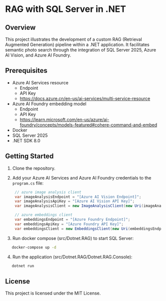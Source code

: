 # RAG with SQL Server in .NET

## Overview

This project illustrates the development of a custom RAG (Retrieval Augmented Generation) pipeline within a .NET application. It facilitates semantic photo search through the integration of SQL Server 2025, Azure AI Vision, and Azure AI Foundry.

## Prerequisites

- Azure AI Services resource
    - Endpoint
    - API Key
    - https://docs.azure.cn/en-us/ai-services/multi-service-resource
- Azure AI Foundry embedding model
    - Endpoint
    - API Key
    - https://learn.microsoft.com/en-us/azure/ai-foundry/concepts/models-featured#cohere-command-and-embed
- Docker
- SQL Server 2025
- .NET SDK 8.0

## Getting Started

1. Clone the repository.

2. Add your Azure AI Services and Azure AI Foundry credentials to the `program.cs` file:

   ```csharp
    // azure image analysis client
    var imageAnalysisEndpoint = "[Azure AI Vision Endpoint]";
    var imageAnalysisApiKey = "[Azure AI Vision API Key]";
    var imageAnalysisClient = new ImageAnalysisClient(new Uri(imageAnalysisEndpoint), new AzureKeyCredential(imageAnalysisApiKey));

    // azure embeddings client
    var embeddingsEndpoint = "[Azure Foundry Endpoint]";
    var embeddingsApiKey = "[Azure Foundry API Key]";
    var embeddingsClient = new EmbeddingsClient(new Uri(embeddingsEndpoint), new AzureKeyCredential(embeddingsApiKey));
    ```

3. Run docker compose (src/Dotnet.RAG) to start SQL Server:

```bash
   docker-compose up -d
```

4. Run the application (src/Dotnet.RAG/Dotnet.RAG.Console):

```bash
   dotnet run
```

## License

This project is licensed under the MIT License.